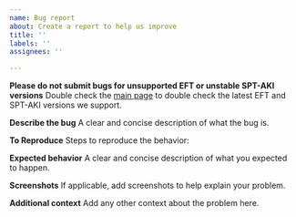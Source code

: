 ```yaml
---
name: Bug report
about: Create a report to help us improve
title: ''
labels: ''
assignees: ''

---
```


**Please do not submit bugs for unsupported EFT or unstable SPT-AKI versions**
Double check the [main page](https://github.com/sailro/EscapeFromTarkov-Trainer) to double check the latest EFT and SPT-AKI versions we support. 

**Describe the bug**
A clear and concise description of what the bug is.

**To Reproduce**
Steps to reproduce the behavior:

**Expected behavior**
A clear and concise description of what you expected to happen.

**Screenshots**
If applicable, add screenshots to help explain your problem.

**Additional context**
Add any other context about the problem here.
